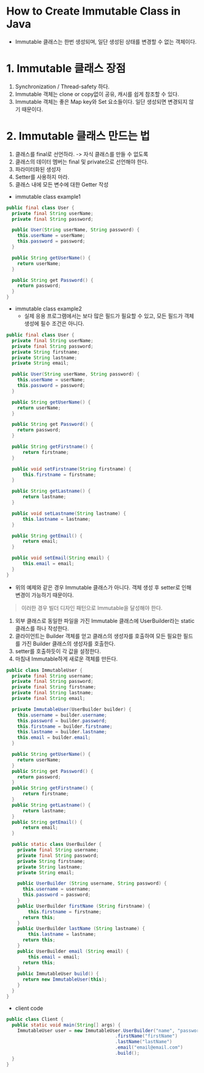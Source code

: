 # How to Create Immutable Class in Java

* Immutable 클래스는 한번 생성되며, 일단 생성된 상태를 변경할 수 없는 객체이다.

# 1. Immutable 클래스 장점
1. Synchronization / Thread-safety 하다.
2. Immutable 객체는 clone or copy없이 공유, 캐시를 쉽게 참조할 수 있다.
3. Immutable 객체는 좋은 Map key와 Set 요소들이다. 일단 생성되면 변경되지 않기 때문이다.

# 2. Immutable 클래스 만드는 법
1. 클래스를 final로 선언하라. -> 자식 클래스를 만들 수 없도록
2. 클래스의 데이터 멤버는 final 및 private으로 선언해야 한다.
3. 파라미터화된 생성자
4. Setter를 사용하지 마라.
5. 클래스 내에 모든 변수에 대한 Getter 작성

* immutable class example1
~~~java
public final class User {
  private final String userName;
  private final String password;

  public User(String userName, String password) {
    this.userName = userName;
    this.password = password;
  }

  public String getUserName() {
    return userName;
  }

  public String get Password() {
    return password;
  }
}
~~~

* immutable class example2
  * 실제 응용 프로그램에서는 보다 많은 필드가 필요할 수 있고, 모든 필드가 객체 생성에 필수 조건은 아니다.

~~~java
public final class User {
  private final String userName;
  private final String password;
  private String firstname;
  private String lastname;
  private String email;

  public User(String userName, String password) {
    this.userName = userName;
    this.password = password;
  }

  public String getUserName() {
    return userName;
  }

  public String get Password() {
    return password;
  }

  public String getFirstname() {
      return firstname;
  }

  public void setFirstname(String firstname) {
      this.firstname = firstname;
  }

  public String getLastname() {
      return lastname;
  }

  public void setLastname(String lastname) {
      this.lastname = lastname;
  }

  public String getEmail() {
      return email;
  }

  public void setEmail(String email) {
      this.email = email;
  }
}
~~~

* 위의 예제와 같은 경우 Immutable 클래스가 아니다. 객체 생성 후 setter로 인해 변경이 가능하기 때문이다.

> 이러한 경우 빌더 디자인 패턴으로 Immutable을 달성해야 한다.

1. 외부 클래스로 동일한 파일을 가진 Immutable 클래스에 UserBuilder라는 static 클래스를 하나 작성한다.
2. 클라이언트는 Builder 객체를 얻고 클래스의 생성자를 호출하여 모든 필요한 필드를 가진 Builder 클래스의 생성자를 호출한다.
3. setter를 호출하듯이 각 값을 설정한다.
4. 마침내 Immutable하게 새로운 객체를 만든다.

~~~java
public class ImmutableUser {
  private final String username;
  private final String password;
  private final String firstname;
  private final String lastname;
  private final String email;

  private ImmutableUser(UserBuilder builder) {
    this.username = builder.username;
    this.password = builder.password;
    this.firstname = builder.firstname;
    this.lastname = builder.lastname;
    this.email = builder.email;
  }

  public String getUserName() {
    return userName;
  }
  public String get Password() {
    return password;
  }
  public String getFirstname() {
      return firstname;
  }
  public String getLastname() {
      return lastname;
  }
  public String getEmail() {
      return email;
  }

  public static class UserBuilder {
    private final String username;
    private final String password;
    private String firstname;
    private String lastname;
    private String email;

    public UserBuilder (String username, String password) {
      this.username = username;
      this.password = password;
    }
    public UserBuilder firstName (String firstname) {
        this.firstname = firstname;
      return this;
    }
    public UserBuilder lastName (String lastname) {
        this.lastname = lastname;
      return this;
    }
    public UserBuilder email (String email) {
        this.email = email;
      return this;
    }
    public ImmutableUser build() {
      return new ImmutableUser(this);
    }
  }
}
~~~

* client code
~~~java
public class Client {
  public static void main(String[] args) {
    ImmutableUser user = new ImmutableUser.UserBuilder("name", "password")
                                        .firstName("firstName")
                                        .lastName("lastName")
                                        .email("email@email.com")
                                        .build();
  }
}
~~~